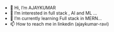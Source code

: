 - 👋 Hi, I’m AJAYKUMAR
- 👀 I’m interested in full stack , AI and ML ...
- 🌱 I’m currently learning Full stack in MERN...
- 📫 How to reach me in linkedin (ajaykumar-ravi) 

<!---
Code-wt-Ajay/Code-wt-Ajay is a ✨ special ✨ repository because its `README.md` (this file) appears on your GitHub profile.
You can click the Preview link to take a look at your changes.
--->
